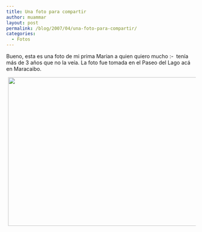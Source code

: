 ```yaml
---
title: Una foto para compartir
author: muammar
layout: post
permalink: /blog/2007/04/una-foto-para-compartir/
categories:
  - Fotos
---
```

Bueno, esta es una foto de mi prima Marian a quien quiero mucho <img src="http://muammar.me/blog/wp-includes/images/smilies/simple-smile.png" alt=":-)" class="wp-smiley" style="height: 1em; max-height: 1em;" /> tenía más de 3 años que no la veía. La foto fue tomada en el Paseo del Lago acá en Maracaibo.  
<!-- s9ymdb:18 -->

<img class="serendipity_image_left" width="680" height="400" style="float: left; border: 0px; padding-left: 5px; padding-right: 5px;" src="/blog/uploads/HPIM4008.JPG" alt="" />